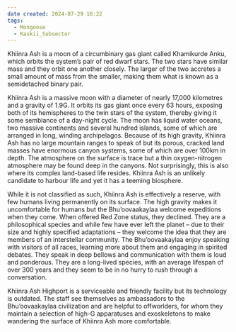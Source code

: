```yaml
---
date created: 2024-07-29 16:22
tags:
  - Mongoose
  - Kaskii_Subsector
---
```

Khiinra Ash is a moon of a circumbinary gas giant called Khamikurde Anku, which orbits the system’s pair of red dwarf stars. The two stars have similar mass and they orbit one another closely. The larger of the two accretes a small amount of mass from the smaller, making them what is known as a semidetached binary pair.

Khiinra Ash is a massive moon with a diameter of nearly 17,000 kilometres and a gravity of 1.9G. It orbits its gas giant once every 63 hours, exposing both of its hemispheres to the twin stars of the system, thereby giving it some semblance of a day-night cycle. The moon has liquid water oceans, two massive continents and several hundred islands, some of which are arranged in long, winding archipelagos. Because of its high gravity, Khiinra Ash has no large mountain ranges to speak of but its porous, cracked land masses have enormous canyon systems, some of which are over 100km in depth. The atmosphere on the surface is trace but a thin oxygen-nitrogen atmosphere may be found deep in the canyons. Not surprisingly, this is also where its complex land-based life resides. Khiinra Ash is an unlikely candidate to harbour life and yet it has a teeming biosphere.

While it is not classified as such, Khiinra Ash is effectively a reserve, with few humans living permanently on its surface. The high gravity makes it uncomfortable for humans but the Bhu’oovaakaylaa welcome expeditions when they come. When offered Red Zone status, they declined. They are a philosophical species and while few have ever left the planet – due to their size and highly specified adaptations – they welcome the idea that they are members of an interstellar community. The Bhu’oovaakaylaa enjoy speaking with visitors of all races, learning more about them and engaging in spirited debates. They speak in deep bellows and communication with them is loud and ponderous. They are a long-lived species, with an average lifespan of over 300 years and they seem to be in no hurry to rush through a conversation.

Khiinra Ash Highport is a serviceable and friendly facility but its technology is outdated. The staff see themselves as ambassadors to the Bhu’oovaakaylaa civilization and are helpful to offworlders, for whom they maintain a selection of high-G apparatuses and exoskeletons to make wandering the surface of Khiinra Ash more comfortable.
